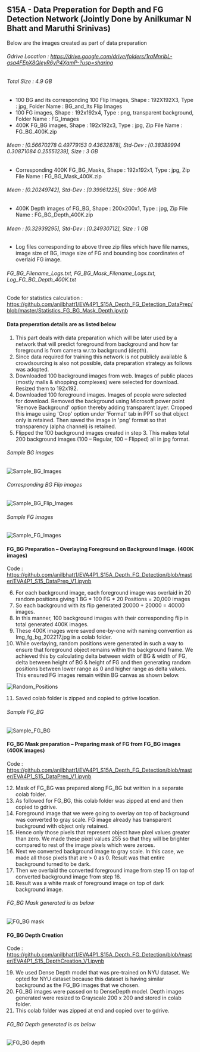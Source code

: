 ## S15A - Data Preperation for Depth and FG Detection Network (Jointly Done by Anilkumar N Bhatt and Maruthi Srinivas)
Below are the images created as part of data preparation

###### Gdrive Location : https://drive.google.com/drive/folders/1raMnribL-gsa4FEpX8QIeyR6yP4XgmP-?usp=sharing
###### Total Size : 4.9 GB

-	100 BG and its corresponding 100 Flip Images, Shape : 192X192X3, Type : jpg, Folder Name : BG_and_Its Flip Images
- 100 FG images, Shape : 192x192x4, Type : png, transparent background, Folder Name : FG_Images
-	400K FG_BG images, Shape : 192x192x3, Type : jpg, Zip File Name : FG_BG_400K.zip

###### Mean 		: [0.56670278 0.49779153 0.43632878], Std-Dev 	: [0.38389994 0.30871084 0.25551239], Size 		:  3 GB

-	Corresponding 400K FG_BG_Masks, Shape : 192x192x1, Type : jpg, Zip File Name : FG_BG_Mask_400K.zip

###### Mean		:   [0.20249742], Std-Dev	: [0.39961225], Size		: 906 MB

-	400K Depth images of FG_BG, Shape : 200x200x1, Type : jpg, Zip File Name : FG_BG_Depth_400K.zip

###### Mean		: [0.32939295], Std-Dev		: [0.24930712], Size		: 1 GB

-	Log files corresponding to above three zip files which have file names, image size of BG, image size of FG and bounding box coordinates of overlaid FG image.
###### FG_BG_Filename_Logs.txt, FG_BG_Mask_Filename_Logs.txt, Log_FG_BG_Depth_400K.txt

Code for statistics calculation : https://github.com/anilbhatt1/EVA4P1_S15A_Depth_FG_Detection_DataPrep/blob/master/Statistics_FG_BG_Mask_Depth.ipynb


#### Data preperation details are as listed below

1.	This part deals with data preparation which will be later used by a network that will predict foreground from background and how far foreground is from camera w.r.to background (depth).
2.	Since data required for training this network is not publicly available & crowdsourcing is also not possible, data preparation strategy as follows was adopted.
3.	Downloaded 100 background images from web. Images of public places (mostly malls & shopping complexes) were selected for download. Resized them to 192x192.
4.	Downloaded 100 foreground images. Images of people were selected for download. Removed the background using Microsoft power point 'Remove Background' option thereby adding transparent layer. Cropped this image using 'Crop' option under 'Format' tab in PPT so that object only is retained. Then saved the image in 'png' format so that transparency (alpha channel) is retained.
5.	Flipped the 100 background images created in step 3. This makes total 200 background images (100 – Regular, 100 – Flipped) all in jpg format.

###### Sample BG images
![Sample_BG_Images](https://github.com/anilbhatt1/EVA4P1_S15A_Depth_FG_Detection_DataPrep/blob/master/Images_For_ReadMe/BG_Sample10.png)

###### Corresponding BG Flip images
![Sample_BG_Flip_Images](https://github.com/anilbhatt1/EVA4P1_S15A_Depth_FG_Detection_DataPrep/blob/master/Images_For_ReadMe/BG_Flip_Sample10.png)

###### Sample FG images
![Sample_FG_Images](https://github.com/anilbhatt1/EVA4P1_S15A_Depth_FG_Detection_DataPrep/blob/master/Images_For_ReadMe/FG_Sample10.png)

#### FG_BG Preparation – Overlaying Foreground on Background Image. (400K images)

Code : https://github.com/anilbhatt1/EVA4P1_S15A_Depth_FG_Detection/blob/master/EVA4P1_S15_DataPrep_V1.ipynb

6.	For each background image, each foreground image was overlaid in 20 random positions giving  1 BG * 100 FG * 20 Positions  = 20,000 images
7.	So each background with its flip generated 20000 + 20000 = 40000 images.
8.	In this manner, 100 background images with their corresponding flip in total generated 400K images.
9.	These 400K images were saved one-by-one with naming convention as Img_fg_bg_202217.jpg in a colab folder. 
10.	While overlaying, random positions were generated in such a way to ensure that foreground object remains within the background frame. We achieved this by calculating delta between width of BG & width of FG, delta between height of BG & height of FG and then generating random positions between lower range as 0 and higher range as delta values. This ensured FG images remain within BG canvas as shown below.

![Random_Positions](https://github.com/anilbhatt1/EVA4P1_S15A_Depth_FG_Detection_DataPrep/blob/master/Images_For_ReadMe/Random_Positions.png)

11.	Saved colab folder is zipped and copied to gdrive location.

###### Sample FG_BG

  ![Sample_FG_BG](https://github.com/anilbhatt1/EVA4P1_S15A_Depth_FG_Detection_DataPrep/blob/master/Images_For_ReadMe/FG_BG_Sample10.png)

#### FG_BG Mask preparation – Preparing mask of FG from FG_BG images (400K images)

Code : https://github.com/anilbhatt1/EVA4P1_S15A_Depth_FG_Detection/blob/master/EVA4P1_S15_DataPrep_V1.ipynb

12.	Mask of FG_BG was prepared along FG_BG but written in a separate colab folder.
13.	As followed for FG_BG, this colab folder was zipped at end and then copied to gdrive.
14.	Foreground image that we were going to overlay on top of background was converted to gray scale. FG image already has transparent background with object only retained.
15.	Hence only those pixels that represent object have pixel values greater than zero. We made these pixel values 255 so that they will be brighter compared to rest of the image pixels which were zeroes.
16.	Next we converted background image to gray scale. In this case, we made all those pixels that are > 0 as 0. Result was that entire background turned to be dark.
17.	Then we overlaid the converted foreground image from step 15 on top of converted background image from step 16. 
18.	Result was a white mask of foreground image on top of dark background image.

###### FG_BG Mask generated is as below

  ![FG_BG mask](https://github.com/anilbhatt1/EVA4P1_S15A_Depth_FG_Detection_DataPrep/blob/master/Images_For_ReadMe/FG_BG_Mask_Sample10.png)

#### FG_BG Depth Creation

Code : https://github.com/anilbhatt1/EVA4P1_S15A_Depth_FG_Detection/blob/master/EVA4P1_S15_DepthCreation_V1.ipynb

19.	We used Dense Depth model that was pre-trained on NYU dataset. We opted for NYU dataset because this dataset is having similar background as the FG_BG images that we chosen.
20.	FG_BG images were passed on to DenseDepth model. Depth images generated were resized to Grayscale 200 x 200 and stored in colab folder.
21.	This colab folder was zipped at end and copied over to gdrive.

###### FG_BG Depth generated is as below

  ![FG_BG depth](https://github.com/anilbhatt1/EVA4P1_S15A_Depth_FG_Detection_DataPrep/blob/master/Images_For_ReadMe/FG_BG_Depth_Sample10.png)

